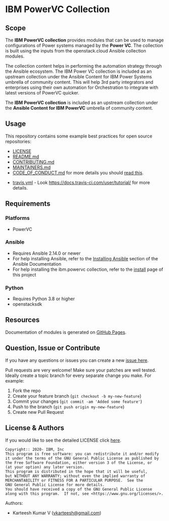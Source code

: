 <!-- This should be the location of the title of the repository, normally the short name -->
# IBM PowerVC Collection

<!-- Build Status, is a great thing to have at the top of your repository, it shows that you take your CI/CD as first class citizens -->
<!-- [![Build Status](https://travis-ci.org/jjasghar/ibm-cloud-cli.svg?branch=master)](https://travis-ci.org/jjasghar/ibm-cloud-cli) -->

<!-- Not always needed, but a scope helps the user understand in a short sentence like below, why this repo exists -->
## Scope

The **IBM PowerVC collection** provides modules that can be used to manage configurations
of Power systems managed by the **Power VC**.
The collection is built using the inputs from the openstack.cloud Ansible collection modules.

The collection content helps in performing the automation strategy through the Ansible ecosystem.
The IBM Power VC collection is included as an upstream collection under the Ansible
Content for IBM Power Systems umbrella of community content.
This will help 3rd party integrators and enterprises using their own automation for
Orchestration to integrate with latest versions of PowerVC quicker.

The **IBM PowerVC collection** is included as an upstream collection under the
**Ansible Content for IBM PowerVC** umbrella of community content.

<!-- A more detailed Usage or detailed explanation of the repository here -->
## Usage

This repository contains some example best practices for open source repositories:

* [LICENSE](LICENSE)
* [README.md](README.md)
* [CONTRIBUTING.md](CONTRIBUTING.md)
* [MAINTAINERS.md](MAINTAINERS.md)
* [CODE_OF_CONDUCT.md](CODE_OF_CONDUCT.md) for more details you should [read this][coc].

<!-- The following are OPTIONAL, but strongly suggested to have in your repository. -->
* [travis.yml](.travis.yml) - Look https://docs.travis-ci.com/user/tutorial/ for more details.


<!-- A notes section is useful for anything that isn't covered in the Usage or Scope. Like what we have below. -->
<!-- ## Notes -->
## Requirements

### Platforms

- PowerVC

### Ansible

- Requires Ansible 2.14.0 or newer
- For help installing Ansible, refer to the [Installing Ansible] section of the Ansible Documentation
- For help installing the ibm.powervc collection, refer to the [install](docs/source/installation.rst) page of this project

### Python

- Requires Python 3.8 or higher
- openstacksdk
## Resources

Documentation of modules is generated on [GitHub Pages][pages].

## Question, Issue or Contribute

<!-- Questions can be useful but optional, this gives you a place to say, "This is how to contact this project maintainers or create PRs -->
If you have any questions or issues you can create a new [issue here][issues].

Pull requests are very welcome! Make sure your patches are well tested.
Ideally create a topic branch for every separate change you make. For
example:

1. Fork the repo
2. Create your feature branch (`git checkout -b my-new-feature`)
3. Commit your changes (`git commit -am 'Added some feature'`)
4. Push to the branch (`git push origin my-new-feature`)
5. Create new Pull Request

<!-- License and Authors is optional here, but gives you the ability to highlight who is involed in the project -->
## License & Authors

If you would like to see the detailed LICENSE click [here](LICENSE).

```text
Copyright:: 2020- IBM, Inc
This program is free software: you can redistribute it and/or modify
it under the terms of the GNU General Public License as published by
the Free Software Foundation, either version 3 of the License, or
(at your option) any later version.
This program is distributed in the hope that it will be useful,
but WITHOUT ANY WARRANTY; without even the implied warranty of
MERCHANTABILITY or FITNESS FOR A PARTICULAR PURPOSE.  See the
GNU General Public License for more details.
You should have received a copy of the GNU General Public License
along with this program.  If not, see <https://www.gnu.org/licenses/>.
```

Authors:
- Karteesh Kumar V (vkarteesh@gmail.com)


[coc]: https://help.github.com/en/github/building-a-strong-community/adding-a-code-of-conduct-to-your-project
[issues]: https://github.com/IBM/ansible-powervc/issues/new
[pages]: https://ibm.github.io/ansible-powervc/
[Installing Ansible]: https://docs.ansible.com/ansible/latest/installation_guide/intro_installation.html
